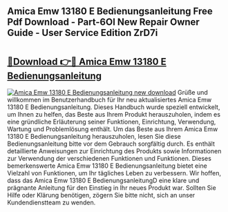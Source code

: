 ## Amica Emw 13180 E Bedienungsanleitung Free Pdf Download - Part-6OI New Repair Owner Guide - User Service Edition ZrD7i

# <h2><a href="http://df4b358.blite.top/?on=Amica+Emw+13180+E+Bedienungsanleitung">🔗Download 👉🔴 Amica Emw 13180 E Bedienungsanleitung</a></h2>

[![Amica Emw 13180 E Bedienungsanleitung new download](https://i.imgur.com/lujVjoI.png)](http://df4b358.blite.top/?on=Amica+Emw+13180+E+Bedienungsanleitung)
Grüße und willkommen im Benutzerhandbuch für Ihr neu aktualisiertes Amica Emw 13180 E Bedienungsanleitung. Dieses Handbuch wurde speziell entwickelt, um Ihnen zu helfen, das Beste aus Ihrem Produkt herauszuholen, indem es eine gründliche Erläuterung seiner Funktionen, Einrichtung, Verwendung, Wartung und Problemlösung enthält. Um das Beste aus Ihrem Amica Emw 13180 E Bedienungsanleitung herauszuholen, lesen Sie diese Bedienungsanleitung bitte vor dem Gebrauch sorgfältig durch. Es enthält detaillierte Anweisungen zur Einrichtung des Produkts sowie Informationen zur Verwendung der verschiedenen Funktionen und Funktionen. Dieses bemerkenswerte Amica Emw 13180 E Bedienungsanleitung bietet eine Vielzahl von Funktionen, um Ihr tägliches Leben zu verbessern. Wir hoffen, dass das Amica Emw 13180 E BedienungsanleitungD eine klare und prägnante Anleitung für den Einstieg in Ihr neues Produkt war. Sollten Sie Hilfe oder Klärung benötigen, zögern Sie bitte nicht, sich an unser Kundendienstteam zu wenden.
